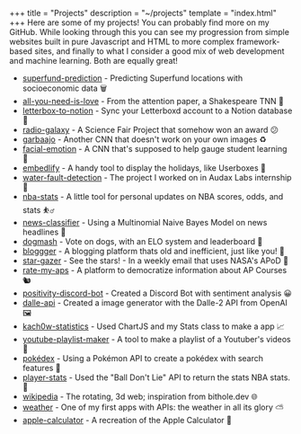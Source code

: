 +++
title = "Projects"
description = "~/projects"
template = "index.html"
+++
Here are some of my projects! You can probably find more on my GitHub. While looking through this you can see my progression from simple websites built in pure Javascript and HTML to more complex framework-based sites, and finally to what I consider a good mix of web development and machine learning. Both are equally great!

<ul>
<li>
    <a href="https://github.com/kach0w/superfund-prediction">superfund-prediction</a> - Predicting Superfund locations with socioeconomic data 🗑️
</li>
<li>
    <a href="https://github.com/kach0w/all-you-need-is-love">all-you-need-is-love</a> - From the attention paper, a Shakespeare TNN 🎺
</li>
<li>
    <a href="https://github.com/kach0w/letterbox-to-notion">letterbox-to-notion</a> - Sync your Letterboxd account to a Notion database 🎥
</li>
<li>
    <a href="https://github.com/kach0w/radio-galaxy">radio-galaxy</a> - A Science Fair Project that somehow won an award 😕
</li>
<li>
    <a href="https://github.com/kach0w/garbaajo">garbaajo</a> - Another CNN that doesn't work on your own images ♻️
</li>
<li>
    <a href="https://github.com/kach0w/facial-emotion">facial-emotion</a> - A CNN that's supposed to help gauge student learning 🥱
</li>
<li>
    <a href="https://github.com/kach0w/embedlify">embedlify</a> - A handy tool to display the holidays, like Userboxes 🎄
</li>
<li>
    <a href="https://github.com/kach0w/water-fault-detection">water-fault-detection</a> - The project I worked on in Audax Labs internship 🌊
</li>
<li>
    <a href="https://nba-stats.streamlit.app/">nba-stats</a> - A little tool for personal updates on NBA scores, odds, and stats ⛹️‍♂️
</li>
<li>
    <a href="https://news-classify.streamlit.app/">news-classifier</a> - Using a Multinomial Naive Bayes Model on news headlines 📰
</li>
<li>
    <a href="https://dogmash.vercel.app/">dogmash</a> - Vote on dogs, with an ELO system and leaderboard 🐶
</li>
<li>
    <a href="https://bloggger.vercel.app/">bloggger</a> - A blogging platform thats old and inefficient, just like you! 📝
</li>
<li>
    <a href="https://stargazer.vercel.app/">star-gazer</a> - See the stars! - In a weekly email that uses NASA's APoD 🌌
</li>
<li>
    <a href="https://rate-my-aps.vercel.app">rate-my-aps</a> - A platform to democratize information about AP Courses 🐿️
</li>
<li>
    <a href="https://devpost.com/software/positivity-discord-bot">positivity-discord-bot</a> - Created a Discord Bot with sentiment analysis 😀
</li>
<li>
    <a href="https://github.com/kach0w/dalle-api">dalle-api</a> - Created a image generator with the Dalle-2 API from OpenAI 🖼️
</li>
<li>
    <a href="https://silly-snickerdoodle-e1a7d5.netlify.app/">kach0w-statistics</a> - Used ChartJS and my Stats class to make a app 📈
</li>
<li>
    <a href="https://github.com/kach0w/Youtube-Playlist-Maker">youtube-playlist-maker</a> - A tool to make a playlist of a Youtuber's videos 🔀
</li>
<li>
    <a href="https://kach0w.github.io/old-website/pokemon/pokedex">pokédex</a> - Using a Pokémon API to create a pokédex with search features 🐣
</li>
<li>
    <a href="https://github.com/kach0w/playerstats">player-stats</a> - Used the "Ball Don't Lie" API to return the stats NBA stats. 🏀
</li>
<li>
    <a href="https://kach0w.github.io/old-website/web3d/wikipedia">wikipedia</a> - The rotating, 3d web; inspiration from bithole.dev 🌐
</li>
<li>
    <a href="https://kach0w.github.io/old-website/Weather/forecast">weather</a> - One of my first apps with APIs: the weather in all its glory ⛅
</li>
<li>
    <a href="https://kach0w.github.io/old-website/Calculator/calc">apple-calculator</a> - A recreation of the Apple Calculator 🧮 
</li>

</ul>

